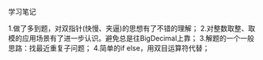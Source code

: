 学习笔记

1.做了多到题，对双指针(快慢、夹逼)的思想有了不错的理解；
2.对整数取整、取模的应用场景有了进一步认识。避免总是往BigDecimal上靠；
3.解题的一个一般思路：找最近重复子问题；
4.简单的if else，用双目运算符代替；
